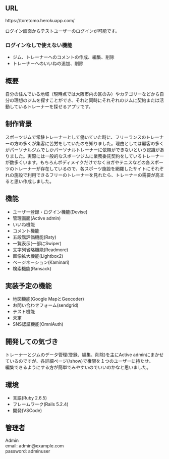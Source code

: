 <h2>URL</h2>
<p>https://toretomo.herokuapp.com/</p>
<p>ログイン画面からテストユーザーのログインが可能です。</p>

<h3>ログインなしで使えない機能</h3>
<ul>
  <li>ジム、トレーナーへのコメントの作成、編集、削除</li>
  <li>トレーナーへのいいねの追加、削除</li>
</ul>

<h2>概要</h2>
<p>自分の住んでいる地域（現時点では大阪市内の区のみ）やカテゴリーなどから自分の理想のジムを探すことができ、それと同時にそれぞれのジムに契約または活動しているトレーナーを探せるアプリです。</p>

<h2>制作背景</h2>
<p>スポーツジムで常駐トレーナーとして働いていた時に、フリーランスのトレーナーの方の多くが集客に苦労をしていたのを知りました。理由としては顧客の多くがパーソナルジムでしかパーソナルトレーナーに依頼ができないという認識がありました。実際には一般的なスポーツジムに業務委託契約をしているトレーナーが数多くいます。もちろんボディメイクだけでなくヨガやテニスなどの各スポーツのトレーナーが存在しているので、各スポーツ施設を網羅したサイトにそれぞれの施設で利用できるフリーのトレーナーを見れたら、トレーナーの需要が高まると思い作成しました。
</p>

<h2>機能</h2>
<ul>
  <li>ユーザー登録・ログイン機能(Devise)</li>
  <li>管理画面(Active admin)</li>
  <li>いいね機能</li>
  <li>コメント機能</li>
  <li>五段階評価機能(Raty)</li>
  <li>一覧表示(一部にSwiper)</li>
  <li>文字列省略機能(Readmore)</li>
  <li>画像拡大機能(Lightbox2)</li>
  <li>ページネーション(Kaminari)</li>
  <li>検索機能(Ransack)</li>
</ul>

<h2>実装予定の機能</h2>
<ul>
  <li>地図機能(Google MapとGeocoder)</li>
  <li>お問い合わせフォーム(sendgrid)</li>
  <li>テスト機能</li>
  <li>未定</li>
  <li>SNS認証機能(OmniAuth)</li>
</ul>

<h2>開発しての気づき</h2>
<p>トレーナーとジムのデータ管理(登録、編集、削除)を主にActive adminにまかせているのですが、各詳細ページ(/show)で権限を１つのユーザーに持たせ、</br>
編集できるようにする方が簡単でみやすいのでいいのかなと思いました。</p>

<h2>環境</h2>
<ul>
  <li>言語(Ruby 2.6.5)</li>
  <li>フレームワーク(Rails 5.2.4)</li>
  <li>開発(VSCode)</li>
</ul>

<h2>管理者</h2>
<p>Admin</br>
email: admin@example.com</br>
password: adminuser</br></p>
